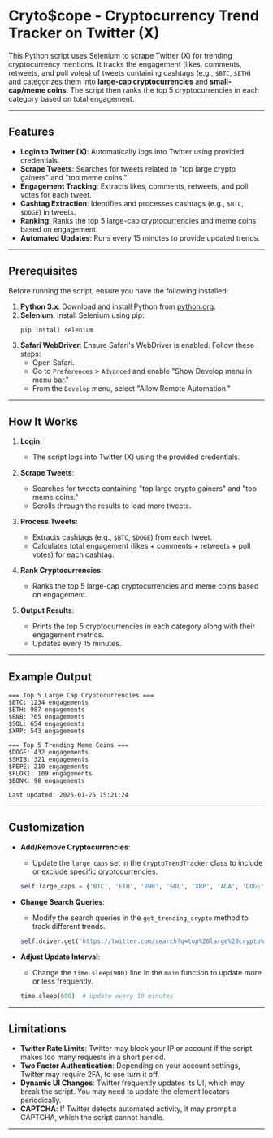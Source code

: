 
# Cryto$cope - Cryptocurrency Trend Tracker on Twitter (X)

This Python script uses Selenium to scrape Twitter (X) for trending cryptocurrency mentions. It tracks the engagement (likes, comments, retweets, and poll votes) of tweets containing cashtags (e.g., `$BTC`, `$ETH`) and categorizes them into **large-cap cryptocurrencies** and **small-cap/meme coins**. The script then ranks the top 5 cryptocurrencies in each category based on total engagement.

---

## Features

- **Login to Twitter (X)**: Automatically logs into Twitter using provided credentials.
- **Scrape Tweets**: Searches for tweets related to "top large crypto gainers" and "top meme coins."
- **Engagement Tracking**: Extracts likes, comments, retweets, and poll votes for each tweet.
- **Cashtag Extraction**: Identifies and processes cashtags (e.g., `$BTC`, `$DOGE`) in tweets.
- **Ranking**: Ranks the top 5 large-cap cryptocurrencies and meme coins based on engagement.
- **Automated Updates**: Runs every 15 minutes to provide updated trends.

---

## Prerequisites

Before running the script, ensure you have the following installed:

1. **Python 3.x**: Download and install Python from [python.org](https://www.python.org/).
2. **Selenium**: Install Selenium using pip:
   ```bash
   pip install selenium
   ```
3. **Safari WebDriver**: Ensure Safari's WebDriver is enabled. Follow these steps:
   - Open Safari.
   - Go to `Preferences` > `Advanced` and enable "Show Develop menu in menu bar."
   - From the `Develop` menu, select "Allow Remote Automation."

---

## How It Works

1. **Login**:
   - The script logs into Twitter (X) using the provided credentials.

2. **Scrape Tweets**:
   - Searches for tweets containing "top large crypto gainers" and "top meme coins."
   - Scrolls through the results to load more tweets.

3. **Process Tweets**:
   - Extracts cashtags (e.g., `$BTC`, `$DOGE`) from each tweet.
   - Calculates total engagement (likes + comments + retweets + poll votes) for each cashtag.

4. **Rank Cryptocurrencies**:
   - Ranks the top 5 large-cap cryptocurrencies and meme coins based on engagement.

5. **Output Results**:
   - Prints the top 5 cryptocurrencies in each category along with their engagement metrics.
   - Updates every 15 minutes.

---

## Example Output

```plaintext
=== Top 5 Large Cap Cryptocurrencies ===
$BTC: 1234 engagements
$ETH: 987 engagements
$BNB: 765 engagements
$SOL: 654 engagements
$XRP: 543 engagements

=== Top 5 Trending Meme Coins ===
$DOGE: 432 engagements
$SHIB: 321 engagements
$PEPE: 210 engagements
$FLOKI: 109 engagements
$BONK: 98 engagements

Last updated: 2025-01-25 15:21:24
```

---

## Customization

- **Add/Remove Cryptocurrencies**:
  - Update the `large_caps` set in the `CryptoTrendTracker` class to include or exclude specific cryptocurrencies.
  ```python
  self.large_caps = {'BTC', 'ETH', 'BNB', 'SOL', 'XRP', 'ADA', 'DOGE'}
  ```

- **Change Search Queries**:
  - Modify the search queries in the `get_trending_crypto` method to track different trends.
  ```python
  self.driver.get("https://twitter.com/search?q=top%20large%20crypto%20gainers&src=typed_query&f=live")
  ```

- **Adjust Update Interval**:
  - Change the `time.sleep(900)` line in the `main` function to update more or less frequently.
  ```python
  time.sleep(600)  # Update every 10 minutes
  ```

---

## Limitations

- **Twitter Rate Limits**: Twitter may block your IP or account if the script makes too many requests in a short period.
- **Two Factor Authentication**: Depending on your account settings, Twitter may require 2FA, to use turn it off.
- **Dynamic UI Changes**: Twitter frequently updates its UI, which may break the script. You may need to update the element locators periodically.
- **CAPTCHA**: If Twitter detects automated activity, it may prompt a CAPTCHA, which the script cannot handle.

---

